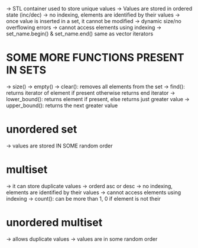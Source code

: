 -> STL container used to store unique values
-> Values are stored in ordered state (inc/dec)
-> no indexing, elements are identified by their values
-> once value is inserted in a set, it cannot be modified
-> dynamic size/no overflowing errors
-> cannot access elements using indexing
-> set_name.begin() & set_name.end() same as vector iterators

# SOME MORE FUNCTIONS PRESENT IN SETS
-> size() -> empty() -> clear(): removes all elements from the set
-> find(): returns iterator of element if present otherwise returns end iterator
-> lower_bound(): returns element if present, else returns just greater value
-> upper_bound(): returns the next greater value
# unordered set
-> values are stored IN SOME random order
# multiset
-> it can store duplicate values
-> orderd asc or desc
-> no indexing, elements are identified by their values
-> cannot access elements using indexing
-> count(): can be more than 1, 0 if element is not their
# unordered multiset
-> allows duplicate values
-> values are in some random order
